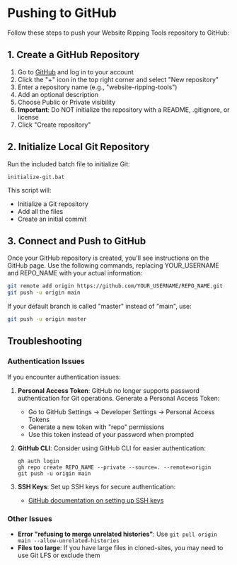 # Pushing to GitHub

Follow these steps to push your Website Ripping Tools repository to GitHub:

## 1. Create a GitHub Repository

1. Go to [GitHub](https://github.com/) and log in to your account
2. Click the "+" icon in the top right corner and select "New repository"
3. Enter a repository name (e.g., "website-ripping-tools")
4. Add an optional description
5. Choose Public or Private visibility
6. **Important**: Do NOT initialize the repository with a README, .gitignore, or license
7. Click "Create repository"

## 2. Initialize Local Git Repository

Run the included batch file to initialize Git:

```
initialize-git.bat
```

This script will:
- Initialize a Git repository
- Add all the files
- Create an initial commit

## 3. Connect and Push to GitHub

Once your GitHub repository is created, you'll see instructions on the GitHub page. 
Use the following commands, replacing YOUR_USERNAME and REPO_NAME with your actual information:

```bash
git remote add origin https://github.com/YOUR_USERNAME/REPO_NAME.git
git push -u origin main
```

If your default branch is called "master" instead of "main", use:

```bash
git push -u origin master
```

## Troubleshooting

### Authentication Issues

If you encounter authentication issues:

1. **Personal Access Token**: GitHub no longer supports password authentication for Git operations. Generate a Personal Access Token:
   - Go to GitHub Settings → Developer Settings → Personal Access Tokens
   - Generate a new token with "repo" permissions
   - Use this token instead of your password when prompted

2. **GitHub CLI**: Consider using GitHub CLI for easier authentication:
   ```
   gh auth login
   gh repo create REPO_NAME --private --source=. --remote=origin
   git push -u origin main
   ```

3. **SSH Keys**: Set up SSH keys for secure authentication:
   - [GitHub documentation on setting up SSH keys](https://docs.github.com/en/authentication/connecting-to-github-with-ssh)

### Other Issues

- **Error "refusing to merge unrelated histories"**: Use `git pull origin main --allow-unrelated-histories`
- **Files too large**: If you have large files in cloned-sites, you may need to use Git LFS or exclude them
